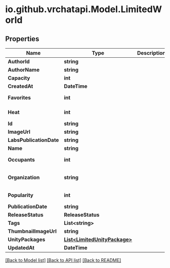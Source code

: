 
# io.github.vrchatapi.Model.LimitedWorld

## Properties

Name | Type | Description | Notes
------------ | ------------- | ------------- | -------------
**AuthorId** | **string** |  | 
**AuthorName** | **string** |  | 
**Capacity** | **int** |  | 
**CreatedAt** | **DateTime** |  | 
**Favorites** | **int** |  | [default to 0]
**Heat** | **int** |  | [default to 0]
**Id** | **string** |  | 
**ImageUrl** | **string** |  | 
**LabsPublicationDate** | **string** |  | 
**Name** | **string** |  | 
**Occupants** | **int** |  | [default to 0]
**Organization** | **string** |  | [default to "vrchat"]
**Popularity** | **int** |  | [default to 0]
**PublicationDate** | **string** |  | 
**ReleaseStatus** | **ReleaseStatus** |  | 
**Tags** | **List&lt;string&gt;** |  | 
**ThumbnailImageUrl** | **string** |  | 
**UnityPackages** | [**List&lt;LimitedUnityPackage&gt;**](LimitedUnityPackage.md) |  | 
**UpdatedAt** | **DateTime** |  | 

[[Back to Model list]](../README.md#documentation-for-models)
[[Back to API list]](../README.md#documentation-for-api-endpoints)
[[Back to README]](../README.md)

